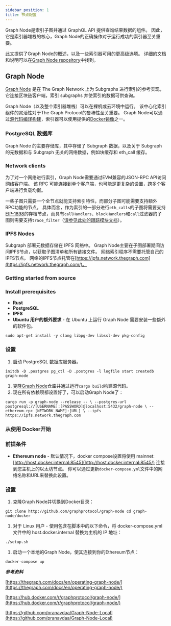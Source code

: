 ```yaml
---
sidebar_position: 1
title: 节点配置
---
```


Graph Node是索引子图并通过 GraphQL API 提供查询结果数据的组件。 因此，它是索引器堆栈的核心，Graph Node的正确操作对于运行成功的索引器至关重要。

此文提供了Graph Node的概述，以及一些索引器可用的更高级选项。 详细的文档和说明可以在[Graph Node repository](https://github.com/graphprotocol/graph-node)中找到。

## Graph Node

[Graph Node](https://github.com/graphprotocol/graph-node) 是在 The Graph Network 上为 Subgraphs 进行索引的参考实现，它连接区块链客户端，索引 subgraphs 并使索引的数据可供查询。

Graph Node（以及整个索引器堆栈）可以在裸机或云环境中运行。 该中心化索引组件的灵活性对于The Graph Protocol的鲁棒性至关重要。 Graph Node可以通过[源代码编译构建](https://github.com/graphprotocol/graph-node)，索引器可以使用提供的[Docker镜像](https://hub.docker.com/r/graphprotocol/graph-node)之一。

### PostgreSQL 数据库

Graph Node 的主要存储库，其中存储了 Subgraph 数据，以及关于 Subgraph 的元数据和与 Subgraph 无关的网络数据，例如块缓存和 eth_call 缓存。

### Network clients

为了对一个网络进行索引，Graph Node需要通过EVM兼容的JSON-RPC API访问网络客户端。 该 RPC 可能连接到单个客户端，也可能是更复杂的设置，跨多个客户端进行负载均衡。

一些子图只需要一个全节点就能支持索引特性，而部分子图可能需要支持额外RPC功能的节点。 具体而言，作为索引的一部分进行`eth_calls`的子图将需要支持[EIP-1898](https://eips.ethereum.org/EIPS/eip-1898)的存档节点，而具有`callHandlers`、`blockHandlers`和`call`过滤器的子图则需要支持`trace_filter`（[请参见此处的跟踪模块文档](https://openethereum.github.io/JSONRPC-trace-module)）。

### IPFS Nodes

Subgraph 部署元数据存储在 IPFS 网络中。 Graph Node主要在子图部署期间访问IPFS节点，以获取子图清单和所有链接文件。 网络索引程序不需要托管自己的IPFS节点。 网络的IPFS节点托管在[https://ipfs.network.thegraph.com](https://ipfs.network.thegraph.com/)。

### Getting started from source

### Install prerequisites

- **Rust**
- **PostgreSQL**
- **IPFS**
- **Ubuntu 用户的额外要求** - 在 Ubuntu 上运行 Graph Node 需要安装一些额外的软件包。

`sudo apt-get install -y clang libpg-dev libssl-dev pkg-config`

### 设置

1. 启动 PostgreSQL 数据库服务器。

`initdb -D .postgres
pg_ctl -D .postgres -l logfile start
createdb graph-node`

1. 克隆[Graph Node](https://github.com/graphprotocol/graph-node)仓库并通过运行`cargo build`构建源代码。
2. 现在所有依赖项都设置好了，可以启动Graph Node了：

`cargo run -p graph-node --release -- \
  --postgres-url postgresql://[USERNAME]:[PASSWORD]@localhost:5432/graph-node \
  --ethereum-rpc [NETWORK_NAME]:[URL] \
  --ipfs https://ipfs.network.thegraph.com`

### 从使用 Docker开始

### 前提条件

- **Ethereum node** - 默认情况下，docker compose设置将使用 mainnet: [http://host.docker.internal:8545](http://host.docker.internal:8545/) 连接到您主机上的以太坊节点。 你可以通过更新`docker-compose.yml`文件中的网络名称和URL来替换此设置。

### 设置

1. 克隆Graph Node并切换到Docker目录：

`git clone http://github.com/graphprotocol/graph-node
cd graph-node/docker`

1. 对于 Linux 用户 - 使用包含在脚本中的以下命令，将 docker-compose.yml 文件中的 host.docker.internal 替换为主机的 IP 地址：

`./setup.sh`

1. 启动一个本地的Graph Node，使其连接到你的Ethereum节点：

`docker-compose up`

***参考资料***

[https://thegraph.com/docs/en/operating-graph-node/](https://thegraph.com/docs/en/operating-graph-node/)

[https://hub.docker.com/r/graphprotocol/graph-node/](https://hub.docker.com/r/graphprotocol/graph-node/)

[https://github.com/pranavdaa/Graph-Node-Local](https://github.com/pranavdaa/Graph-Node-Local)